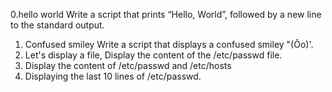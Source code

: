 0.hello world Write a script that prints “Hello, World”, followed by a new line to the standard output.
1. Confused smiley Write a script that displays a confused smiley "(Ôo)'.
2. Let's display a file, Display the content of the /etc/passwd file.
3. Display the content of /etc/passwd and /etc/hosts
4. Displaying the last 10 lines of /etc/passwd.
